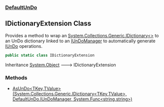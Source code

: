 ### [DefaultUnDo](./DefaultUnDo.md 'DefaultUnDo')
## IDictionaryExtension Class
Provides a method to wrap an [System.Collections.Generic.IDictionary&lt;&gt;](https://docs.microsoft.com/en-us/dotnet/api/System.Collections.Generic.IDictionary-2 'System.Collections.Generic.IDictionary`2') to an UnDo dictionary linked to an [IUnDoManager](./DefaultUnDo-IUnDoManager.md 'DefaultUnDo.IUnDoManager') to automatically generate [IUnDo](./DefaultUnDo-IUnDo.md 'DefaultUnDo.IUnDo') operations.  
```csharp
public static class IDictionaryExtension
```
Inheritance [System.Object](https://docs.microsoft.com/en-us/dotnet/api/System.Object 'System.Object') &#129106; IDictionaryExtension  
### Methods
- [AsUnDo&lt;TKey,TValue&gt;(System.Collections.Generic.IDictionary&lt;TKey,TValue&gt;, DefaultUnDo.IUnDoManager, System.Func&lt;string,string&gt;)](./DefaultUnDo-IDictionaryExtension-AsUnDo-TKey_TValue-(System-Collections-Generic-IDictionary-TKey_TValue-_DefaultUnDo-IUnDoManager_System-Func-string_string-).md 'DefaultUnDo.IDictionaryExtension.AsUnDo&lt;TKey,TValue&gt;(System.Collections.Generic.IDictionary&lt;TKey,TValue&gt;, DefaultUnDo.IUnDoManager, System.Func&lt;string,string&gt;)')
